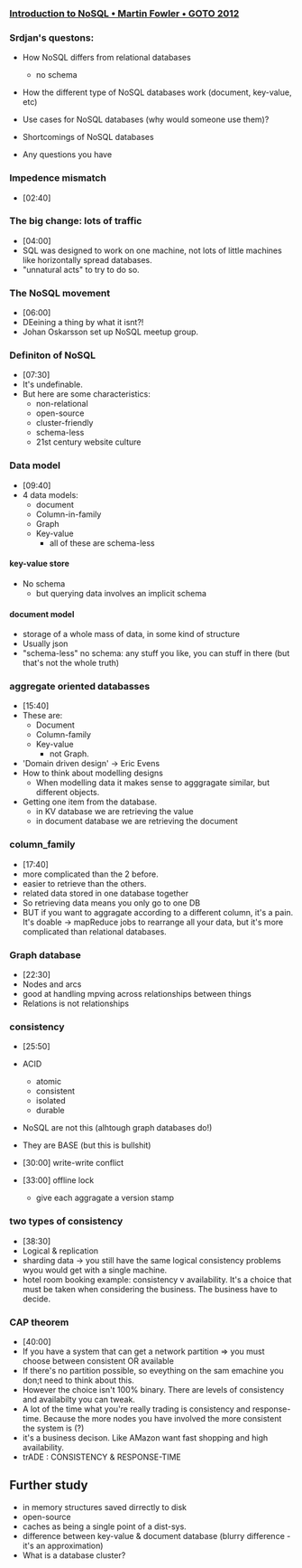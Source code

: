 ### [Introduction to NoSQL • Martin Fowler • GOTO 2012](https://www.youtube.com/watch?v=qI_g07C_Q5I)

### Srdjan's questons:

- How NoSQL differs from relational databases
  - no schema
- How the different type of NoSQL databases work (document, key-value, etc)
- Use cases for NoSQL databases (why would someone use them)?
- Shortcomings of NoSQL databases

- Any questions you have

### Impedence mismatch

- [02:40] 

### The big change: lots of traffic

- [04:00]
- SQL was designed to work on one machine, not lots of little machines like horizontally spread databases.
- "unnatural acts" to try to do so.

### The NoSQL movement

- [06:00]
- DEeining a thing by what it isnt?!
- Johan Oskarsson set up NoSQL meetup group.

### Definiton of NoSQL

- [07:30]
- It's undefinable.
- But here are some characteristics:
  - non-relational
  - open-source
  - cluster-friendly
  - schema-less
  - 21st century website culture

### Data model

- [09:40]
- 4 data models:
  - document
  - Column-in-family
  - Graph
  - Key-value
    - all of these are schema-less
#### key-value store

- No schema
  - but querying data involves an implicit schema

#### document model

- storage of a whole mass of data, in some kind of structure
- Usually json
- "schema-less" no schema: any stuff you like, you can stuff in there (but that's not the whole truth)

### aggregate oriented databasses

- [15:40]
- These are:
  - Document
  - Column-family
  - Key-value
    - not Graph.
- 'Domain driven design' -> Eric Evens
- How to think about modelling designs
  - When modelling data it makes sense to agggragate similar, but different objects.
- Getting one item from the database.
  - in KV database we are retrieving the value
  - in document database we are retrieving the document

### column_family

- [17:40]
- more complicated than the 2 before.
- easier to retrieve than the others.
- related data stored in one database together
- So retrieving data means you only go to one DB
- BUT if you want to aggragate according to a different column, it's a pain. It's doable -> mapReduce jobs to rearrange all your data, but it's more complicated than relational databases.

### Graph database

- [22:30]
- Nodes and arcs
- good at handling mpving across relationships between things
- Relations is not relationships

### consistency

- [25:50]
- ACID
  - atomic
  - consistent
  - isolated
  - durable
- NoSQL are not this (alhtough graph databases do!)
- They are BASE (but this is bullshit)

- [30:00] write-write conflict
- [33:00] offline lock
  - give each aggragate a version stamp

### two types of consistency

- [38:30]
- Logical & replication
- sharding data -> you still have the same logical consistency problems wyou would get with a single machine.
- hotel room booking example: consistency v availability. It's a choice that must be taken when considering the business. The business have to decide.

### CAP theorem

- [40:00]
- If you have a system that can get a network partition => you must choose between consistent OR available
- If there's no partition possible, so eveything on the sam emachine you don;t need to think about this.
- However the choice isn't 100% binary. There are levels of consistency and availabilty you can tweak.
- A lot of the time what you're really trading is consistency and response-time. Because the more nodes you have involved the more consistent the system is (?)
- it's a business decison. Like AMazon want fast shopping and high availability.
- trADE : CONSISTENCY & RESPONSE-TIME

## Further study

- in memory structures saved dirrectly to disk
- open-source
- caches as being a single point of a dist-sys.
- difference between key-value & document database (blurry difference -it's an approximation)
- What is a database cluster?
